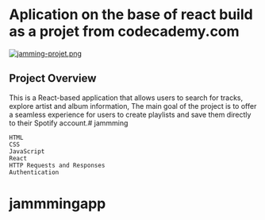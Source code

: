 # Aplication on the base of react build as a projet from codecademy.com


[![jamming-projet.png](https://i.postimg.cc/GpZ8TZZC/jamming-projet.png)](https://postimg.cc/0602LHkW)

## Project Overview
This is a React-based application that allows users to search for tracks, explore artist and album information, The main goal of the project is to offer a seamless experience for users to create playlists and save them directly to their Spotify account.# jammming


    HTML
    CSS
    JavaScript
    React
    HTTP Requests and Responses
    Authentication

# jammmingapp
